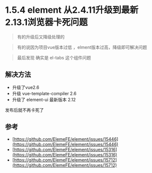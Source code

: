 # 1.5.4 element 从2.4.11升级到最新2.13.1浏览器卡死问题

>有的升级后又降级处理的

>有的说因为项目vue版本过低 ，elment版本过高，降级即可解决问题

>最后发现 确实是 el-tabs 这个组件问题

## 解决方法

- 升级了vue2.6
- 升级 vue-template-compiler 2.6
- 升级了 element-ui 最新版本 2.12

发布后就不再卡死了


## 参考
- [https://github.com/ElemeFE/element/issues/15446](https://github.com/ElemeFE/element/issues/15446)
- [https://github.com/ElemeFE/element/issues/15316](https://github.com/ElemeFE/element/issues/15316)
- [https://github.com/ElemeFE/element/issues/15712](https://github.com/ElemeFE/element/issues/15712)
